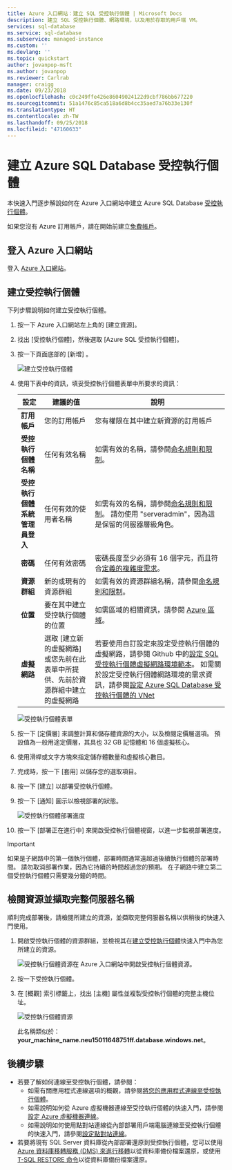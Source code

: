 ```yaml
---
title: Azure 入口網站：建立 SQL 受控執行個體 | Microsoft Docs
description: 建立 SQL 受控執行個體、網路環境，以及用於存取的用戶端 VM。
services: sql-database
ms.service: sql-database
ms.subservice: managed-instance
ms.custom: ''
ms.devlang: ''
ms.topic: quickstart
author: jovanpop-msft
ms.author: jovanpop
ms.reviewer: Carlrab
manager: craigg
ms.date: 09/23/2018
ms.openlocfilehash: c0c249ffe426e86049024122d9cbf786bb677220
ms.sourcegitcommit: 51a1476c85ca518a6d8b4cc35aed7a76b33e130f
ms.translationtype: HT
ms.contentlocale: zh-TW
ms.lasthandoff: 09/25/2018
ms.locfileid: "47160633"
---
```

# <a name="create-an-azure-sql-database-managed-instance"></a>建立 Azure SQL Database 受控執行個體

本快速入門逐步解說如何在 Azure 入口網站中建立 Azure SQL Database [受控執行個體](sql-database-managed-instance.md)。 

如果您沒有 Azure 訂用帳戶，請在開始前建立[免費帳戶](https://azure.microsoft.com/free/)。

## <a name="sign-in-to-the-azure-portal"></a>登入 Azure 入口網站

登入 [Azure 入口網站](https://portal.azure.com/)。

## <a name="create-a-managed-instance"></a>建立受控執行個體

下列步驟說明如何建立受控執行個體。

1. 按一下 Azure 入口網站左上角的 [建立資源]。
2. 找出 [受控執行個體]，然後選取 [Azure SQL 受控執行個體]。
3. 按一下頁面底部的 [新增] 。

   ![建立受控執行個體](./media/sql-database-managed-instance-get-started/managed-instance-create.png)

4. 使用下表中的資訊，填妥受控執行個體表單中所要求的資訊：

   | 設定| 建議的值 | 說明 |
   | ------ | --------------- | ----------- |
   | **訂用帳戶** | 您的訂用帳戶 | 您有權限在其中建立新資源的訂用帳戶 |
   |**受控執行個體名稱**|任何有效名稱|如需有效的名稱，請參閱[命名規則和限制](https://docs.microsoft.com/azure/architecture/best-practices/naming-conventions)。|
   |**受控執行個體系統管理員登入**|任何有效的使用者名稱|如需有效的名稱，請參閱[命名規則和限制](https://docs.microsoft.com/azure/architecture/best-practices/naming-conventions)。 請勿使用 "serveradmin"，因為這是保留的伺服器層級角色。| 
   |**密碼**|任何有效密碼|密碼長度至少必須有 16 個字元，而且符合[定義的複雜度需求](../virtual-machines/windows/faq.md#what-are-the-password-requirements-when-creating-a-vm)。|
   |**資源群組**|新的或現有的資源群組|如需有效的資源群組名稱，請參閱[命名規則和限制](https://docs.microsoft.com/azure/architecture/best-practices/naming-conventions)。|
   |**位置**|要在其中建立受控執行個體的位置|如需區域的相關資訊，請參閱 [Azure 區域](https://azure.microsoft.com/regions/)。|
   |**虛擬網路**|選取 [建立新的虛擬網路] 或您先前在此表單中所提供、先前於資源群組中建立的虛擬網路| 若要使用自訂設定來設定受控執行個體的虛擬網路，請參閱 Github 中的[設定 SQL 受控執行個體虛擬網路環境範本](https://github.com/Azure/azure-quickstart-templates/tree/master/101-sql-managed-instance-azure-environment)。 如需關於設定受控執行個體網路環境的需求資訊，請參閱[設定 Azure SQL Database 受控執行個體的 VNet](sql-database-managed-instance-vnet-configuration.md) |

   ![受控執行個體表單](./media/sql-database-managed-instance-get-started/managed-instance-create-form.png)

5. 按一下 [定價層] 來調整計算和儲存體資源的大小，以及檢閱定價層選項。 預設值為一般用途定價層，其具也 32 GB 記憶體和 16 個虛擬核心。
6. 使用滑桿或文字方塊來指定儲存體數量和虛擬核心數目。 
7. 完成時，按一下 [套用] 以儲存您的選取項目。  
8. 按一下 [建立] 以部署受控執行個體。
9. 按一下 [通知] 圖示以檢視部署的狀態。

    ![受控執行個體部署進度](./media/sql-database-managed-instance-get-started/deployment-progress.png)

10. 按一下 [部署正在進行中] 來開啟受控執行個體視窗，以進一步監視部署進度。 

> [!IMPORTANT]
> 如果是子網路中的第一個執行個體，部署時間通常遠超過後續執行個體的部署時間。 請勿取消部署作業，因為它持續的時間超過您的預期。 在子網路中建立第二個受控執行個體只需要幾分鐘的時間。

## <a name="review-resources-and-retrieve-your-fully-qualified-server-name"></a>檢閱資源並擷取完整伺服器名稱

順利完成部署後，請檢閱所建立的資源，並擷取完整伺服器名稱以供稍後的快速入門使用。

1. 開啟受控執行個體的資源群組，並檢視其在[建立受控執行個體](sql-database-managed-instance-get-started.md)快速入門中為您所建立的資源。

   ![受控執行個體資源](./media/sql-database-managed-instance-get-started/resources.png)在 Azure 入口網站中開啟受控執行個體資源。

2. 按一下受控執行個體。
3. 在 [概觀] 索引標籤上，找出 [主機] 屬性並複製受控執行個體的完整主機位址。


   ![受控執行個體資源](./media/sql-database-managed-instance-get-started/host-name.png)

   此名稱類似於：**your_machine_name.neu15011648751ff.database.windows.net**。

## <a name="next-steps"></a>後續步驟

- 若要了解如何連線至受控執行個體，請參閱：
  - 如需有關應用程式連線選項的概觀，請參閱[將您的應用程式連線至受控執行個體](sql-database-managed-instance-connect-app.md)。
  - 如需說明如何從 Azure 虛擬機器連線至受控執行個體的快速入門，請參閱[設定 Azure 虛擬機器連線](sql-database-managed-instance-configure-vm.md)。
  - 如需說明如何使用點對站連線從內部部署用戶端電腦連線至受控執行個體的快速入門，請參閱[設定點對站連線](sql-database-managed-instance-configure-p2s.md)。
- 若要將現有 SQL Server 資料庫從內部部署還原到受控執行個體，您可以使用 [Azure 資料庫移轉服務 (DMS) 來進行移轉](../dms/tutorial-sql-server-to-managed-instance.md)以從資料庫備份檔案還原，或使用 [T-SQL RESTORE 命令](sql-database-managed-instance-get-started-restore.md)以從資料庫備份檔案還原。
